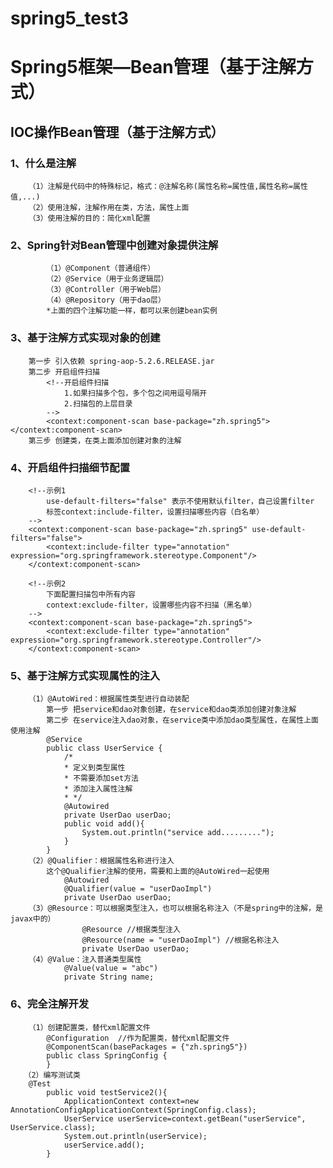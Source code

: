 # spring5_test3
# Spring5框架—Bean管理（基于注解方式）
## IOC操作Bean管理（基于注解方式）
   ### 1、什么是注解
        （1）注解是代码中的特殊标记，格式：@注解名称(属性名称=属性值,属性名称=属性值,...)
        （2）使用注解，注解作用在类，方法，属性上面
        （3）使用注解的目的：简化xml配置
   ### 2、Spring针对Bean管理中创建对象提供注解
            （1）@Component（普通组件）
            （2）@Service（用于业务逻辑层）
            （3）@Controller（用于Web层）
            （4）@Repository（用于dao层）
            *上面的四个注解功能一样，都可以来创建bean实例
   ### 3、基于注解方式实现对象的创建
        第一步 引入依赖 spring-aop-5.2.6.RELEASE.jar
        第二步 开启组件扫描
            <!--开启组件扫描
                1.如果扫描多个包，多个包之间用逗号隔开
                2.扫描包的上层目录
            -->
            <context:component-scan base-package="zh.spring5"></context:component-scan>
        第三步 创建类，在类上面添加创建对象的注解
   ### 4、开启组件扫描细节配置
        <!--示例1
            use-default-filters="false" 表示不使用默认filter，自己设置filter
            标签context:include-filter，设置扫描哪些内容（白名单）
        -->
        <context:component-scan base-package="zh.spring5" use-default-filters="false">
            <context:include-filter type="annotation" expression="org.springframework.stereotype.Component"/>
        </context:component-scan>

        <!--示例2
            下面配置扫描包中所有内容
            context:exclude-filter，设置哪些内容不扫描（黑名单）
        -->
        <context:component-scan base-package="zh.spring5">
            <context:exclude-filter type="annotation" expression="org.springframework.stereotype.Controller"/>
        </context:component-scan>
   ### 5、基于注解方式实现属性的注入
        （1）@AutoWired：根据属性类型进行自动装配
            第一步 把service和dao对象创建，在service和dao类添加创建对象注解
            第二步 在service注入dao对象，在service类中添加dao类型属性，在属性上面使用注解
            @Service
            public class UserService {
                /*
                * 定义到类型属性
                * 不需要添加set方法
                * 添加注入属性注解
                * */
                @Autowired
                private UserDao userDao;
                public void add(){
                    System.out.println("service add.........");
                }
            }
        （2）@Qualifier：根据属性名称进行注入
            这个@Qualifier注解的使用，需要和上面的@AutoWired一起使用
                @Autowired
                @Qualifier(value = "userDaoImpl")
                private UserDao userDao;
        （3）@Resource：可以根据类型注入，也可以根据名称注入（不是spring中的注解，是javax中的）
                    @Resource //根据类型注入
                    @Resource(name = "userDaoImpl") //根据名称注入
                    private UserDao userDao;
        （4）@Value：注入普通类型属性
                @Value(value = "abc")
                private String name;
   ### 6、完全注解开发
        （1）创建配置类，替代xml配置文件
            @Configuration  //作为配置类，替代xml配置文件
            @ComponentScan(basePackages = {"zh.spring5"})
            public class SpringConfig {
            }
       （2）编写测试类
        @Test
            public void testService2(){
                ApplicationContext context=new AnnotationConfigApplicationContext(SpringConfig.class);
                UserService userService=context.getBean("userService", UserService.class);
                System.out.println(userService);
                userService.add();
            }
